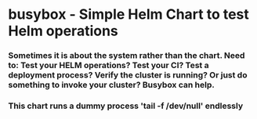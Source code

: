 # busybox - Simple Helm Chart to test Helm operations

### Sometimes it is about the system rather than the chart. Need to: Test your HELM operations? Test your CI? Test a deployment process? Verify the cluster is running? Or just do something to invoke your cluster? Busybox can help.

### This chart runs a dummy process 'tail -f /dev/null' endlessly
